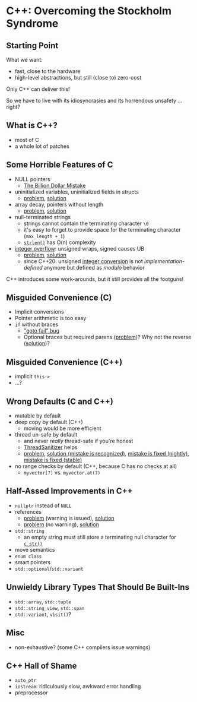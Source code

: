 # C++: Overcoming the Stockholm Syndrome

## Starting Point

What we want:

* fast, close to the hardware
* high-level abstractions, but still (close to) zero-cost

Only C++ can deliver this!

So we have to live with its idiosyncrasies and its horrendous unsafety ... right?


## What is C++?

* most of C
* a whole lot of patches


## Some Horrible Features of C

* NULL pointers
  * [The Billion Dollar Mistake](https://www.infoq.com/presentations/Null-References-The-Billion-Dollar-Mistake-Tony-Hoare/)
* uninitialized variables, uninitialized fields in structs
  * [problem](https://godbolt.org/z/K5xdE6ddd), [solution](https://godbolt.org/z/3rKzz4Pqb)
* array decay, pointers without length
  * [problem](https://godbolt.org/z/KGqa6rhMe), [solution](https://godbolt.org/z/P8zjKzY9q)
* null-terminated strings
  * strings cannot contain the terminating character `\0`
  * it's easy to forget to provide space for the terminating character (`max_length + 1`)
  * [`strlen()`](https://en.cppreference.com/w/c/string/byte/strlen) has O(n) complexity
* [integer overflow](https://en.cppreference.com/w/cpp/language/operator_arithmetic#Overflows):
  unsigned wraps, signed causes UB
  * [problem](https://godbolt.org/z/P8bWb4PWb), [solution](https://godbolt.org/z/hvYMMc836)
  * since C++20: unsigned [integer conversion](https://en.cppreference.com/w/cpp/language/implicit_conversion#Integral_conversions)
    is not *implementation-defined* anymore but defined as *modulo* behavior

C++ introduces some work-arounds, but it still provides all the footguns!


## Misguided Convenience (C)

* Implicit conversions
* Pointer arithmetic is too easy
* `if` without braces
  * ["goto fail" bug](https://nvd.nist.gov/vuln/detail/CVE-2014-1266)
  * Optional braces but required parens ([problem](https://godbolt.org/z/nzzY313EY))?
    Why not the reverse ([solution](https://godbolt.org/z/MW3Ts3x7r))?


## Misguided Convenience (C++)

* implicit `this->`
* ...?


## Wrong Defaults (C and C++)

* mutable by default
* deep copy by default (C++)
  * moving would be more efficient
* thread un-safe by default
  * and never *really* thread-safe if you're honest
  * [ThreadSanitizer](https://clang.llvm.org/docs/ThreadSanitizer.html) helps
  * [problem](https://godbolt.org/z/q87dqfhYe),
    [solution (mistake is recognized)](https://godbolt.org/z/rhj44e1fP),
    [mistake is fixed (nightly)](https://godbolt.org/z/oTr44sfej),
    [mistake is fixed (stable)](https://godbolt.org/z/v1o5Gxv9M)
* no range checks by default (C++, because C has no checks at all)
  * `myvector[7]` vs. `myvector.at(7)`


## Half-Assed Improvements in C++

* `nullptr` instead of `NULL`
* references
  * [problem](https://godbolt.org/z/ssMKx1874) (warning is issued),
    [solution](https://godbolt.org/z/scboa6YqY)
  * [problem](https://godbolt.org/z/es9dqxnWv) (no warning),
    [solution](https://godbolt.org/z/qvq7r7WKW)
* `std::string`
  * an empty string must still store a terminating null character for
    [`c_str()`](https://en.cppreference.com/w/cpp/string/basic_string/c_str)
* move semantics
* `enum class`
* smart pointers
* `std::optional`/`std::variant`


## Unwieldy Library Types That Should Be Built-Ins

* `std::array`, `std::tuple`
* `std::string_view`, `std::span`
* `std::variant`, `visit()`?


## Misc

* non-exhaustive? (some C++ compilers issue warnings)


## C++ Hall of Shame

* `auto_ptr`
* `iostream`: ridiculously slow, awkward error handling
* preprocessor
